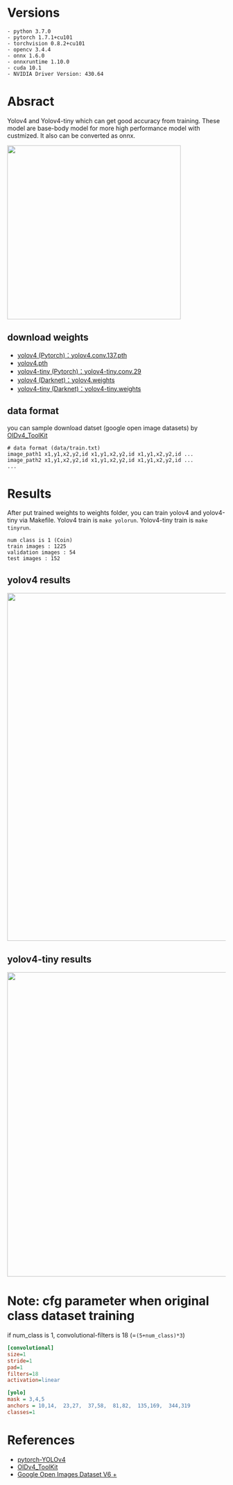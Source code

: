 # Versions
```
- python 3.7.0
- pytorch 1.7.1+cu101
- torchvision 0.8.2+cu101
- opencv 3.4.4
- onnx 1.6.0
- onnxruntime 1.10.0
- cuda 10.1
- NVIDIA Driver Version: 430.64
```

# Absract
Yolov4 and Yolov4-tiny which can get good accuracy from training. 
These model are base-body model for more high performance model with custmized.
It also can be converted as onnx.

<img src="https://user-images.githubusercontent.com/48679574/145718477-f56d9fdc-8ff5-44be-89a8-428de7787b64.png" width="400px">


## download weights
- [yolov4 (Pytorch)：yolov4.conv.137.pth](https://drive.google.com/open?id=1fcbR0bWzYfIEdLJPzOsn4R5mlvR6IQyA)
- [yolov4.pth](https://drive.google.com/open?id=1wv_LiFeCRYwtpkqREPeI13-gPELBDwuJ)
- [yolov4-tiny (Pytorch)：yolov4-tiny.conv.29](https://github.com/AlexeyAB/darknet/releases/download/darknet_yolo_v4_pre/yolov4-tiny.conv.29)
- [yolov4 (Darknet)：yolov4.weights](https://www.google.com/url?sa=t&rct=j&q=&esrc=s&source=web&cd=&ved=2ahUKEwj74fGktd70AhVWk1YBHe9bDjMQFnoECAQQAQ&url=https%3A%2F%2Fgithub.com%2FAlexeyAB%2Fdarknet%2Freleases%2Fdownload%2Fdarknet_yolo_v3_optimal%2Fyolov4.weights&usg=AOvVaw30if4joxtTaS8DAh12vYQ4)
- [yolov4-tiny (Darknet)：yolov4-tiny.weights](https://github.com/AlexeyAB/darknet/releases/download/darknet_yolo_v4_pre/yolov4-tiny.weights)

## data format
you can sample download datset (google open image datasets) by [OIDv4_ToolKit](https://github.com/EscVM/OIDv4_ToolKit)
```
# data format (data/train.txt)
image_path1 x1,y1,x2,y2,id x1,y1,x2,y2,id x1,y1,x2,y2,id ...
image_path2 x1,y1,x2,y2,id x1,y1,x2,y2,id x1,y1,x2,y2,id ...
...
```

# Results
After put trained weights to weights folder, you can train yolov4 and yolov4-tiny via Makefile. 
Yolov4 train is ```make yolorun```. Yolov4-tiny train is ```make tinyrun```.
```
num class is 1 (Coin)
train images : 1225
validation images : 54
test images : 152
```

## yolov4 results

<img src="https://user-images.githubusercontent.com/48679574/145761032-264e07fc-a5c5-4048-87ce-41c52dc97a74.png" width="800px">


## yolov4-tiny results

<img src="https://user-images.githubusercontent.com/48679574/145761025-667ba7e1-9c2a-461f-9ffc-82a3bbcaeca4.png" width="700px">



# Note: cfg parameter when original class dataset training
if num_class is 1, convolutional-filters is 18 (=```(5+num_class)*3```)

```tiny-yolov4.cfg
[convolutional]
size=1
stride=1
pad=1
filters=18
activation=linear

[yolo]
mask = 3,4,5
anchors = 10,14,  23,27,  37,58,  81,82,  135,169,  344,319
classes=1
```

# References
- [pytorch-YOLOv4](https://github.com/Tianxiaomo/pytorch-YOLOv4)
- [OIDv4_ToolKit](https://github.com/EscVM/OIDv4_ToolKit)
- [Google Open Images Dataset V6 +](https://storage.googleapis.com/openimages/web/index.html)
